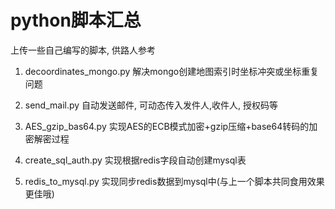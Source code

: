 # python脚本汇总

上传一些自己编写的脚本, 供路人参考

1. decoordinates_mongo.py   解决mongo创建地图索引时坐标冲突或坐标重复问题

2. send_mail.py   自动发送邮件, 可动态传入发件人,收件人, 授权码等

3. AES_gzip_bas64.py   实现AES的ECB模式加密+gzip压缩+base64转码的加密解密过程

4. create_sql_auth.py  实现根据redis字段自动创建mysql表

5. redis_to_mysql.py  实现同步redis数据到mysql中(与上一个脚本共同食用效果更佳哦)
